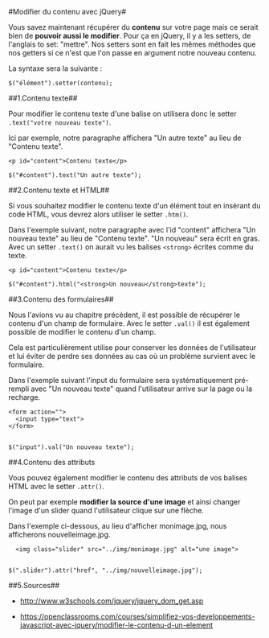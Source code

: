 #Modifier du contenu avec jQuery#

Vous savez maintenant récupérer du **contenu** sur votre page mais ce serait bien de **pouvoir aussi le modifier**. Pour ça en jQuery, il y a les setters, de l'anglais to set: "mettre". Nos setters sont en fait les mêmes méthodes que nos getters si ce n'est que l'on passe en argument notre nouveau contenu.

La syntaxe sera la suivante :

```
$("élément").setter(contenu);

```

##1\.Contenu texte##

Pour modifier le contenu texte d'une balise on utilisera donc le setter ```.text("votre nouveau texte")```.

Ici par exemple, notre paragraphe affichera "Un autre texte" au lieu de "Contenu texte".

```
<p id="content">Contenu texte</p>

```

```
$("#content").text("Un autre texte");

```

##2\.Contenu texte et HTML##

Si vous souhaitez modifier le contenu texte d'un élément tout en insérant du code HTML, vous devrez alors utiliser le setter ```.htm()```.

Dans l'exemple suivant, notre paragraphe avec l'id "content" affichera "Un nouveau texte" au lieu de "Contenu texte". "Un nouveau" sera écrit en gras. Avec un setter ```.text()``` on aurait vu les balises ```<strong>``` écrites comme du texte.

```
<p id="content">Contenu texte</p>

```

```
$("#content").html("<strong>Un nouveau</strong>texte");

```

##3\.Contenu des formulaires##

Nous l'avions vu au chapitre précédent, il est possible de récupérer le contenu d'un champ de formulaire. Avec le setter ```.val()``` il est également possible de modifier le contenu d'un champ.

Cela est particulièrement utilise pour conserver les données de l'utilisateur et lui éviter de perdre ses données au cas où un problème survient avec le formulaire.

Dans l'exemple suivant l'input du formulaire sera systématiquement pré-rempli avec "Un nouveau texte" quand l'utilisateur arrive sur la page ou la recharge.

```
<form action="">
  <input type="text">
</form>

```

```

$("input").val("Un nouveau texte");

```

##4\.Contenu des attributs

Vous pouvez également modifier le contenu des attributs de vos balises HTML avec le setter ```.attr()```.

On peut par exemple **modifier la source d'une image** et ainsi changer l'image d'un slider quand l'utilisateur clique sur une flèche.

Dans l'exemple ci-dessous, au lieu d'afficher monimage.jpg, nous afficherons nouvelleimage.jpg.

```
  <img class="slider" src="../img/monimage.jpg" alt="une image">

```

```

$(".slider").attr("href", "../img/nouvelleimage.jpg");

```

##5\.Sources##

- http://www.w3schools.com/jquery/jquery_dom_get.asp

- https://openclassrooms.com/courses/simplifiez-vos-developpements-javascript-avec-jquery/modifier-le-contenu-d-un-element
